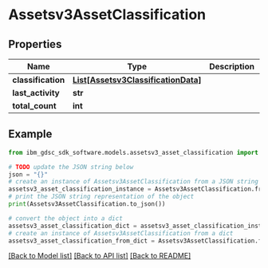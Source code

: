 # Assetsv3AssetClassification


## Properties

Name | Type | Description | Notes
------------ | ------------- | ------------- | -------------
**classification** | [**List[Assetsv3ClassificationData]**](Assetsv3ClassificationData.md) |  | [optional] 
**last_activity** | **str** |  | [optional] 
**total_count** | **int** |  | [optional] 

## Example

```python
from ibm_gdsc_sdk_software.models.assetsv3_asset_classification import Assetsv3AssetClassification

# TODO update the JSON string below
json = "{}"
# create an instance of Assetsv3AssetClassification from a JSON string
assetsv3_asset_classification_instance = Assetsv3AssetClassification.from_json(json)
# print the JSON string representation of the object
print(Assetsv3AssetClassification.to_json())

# convert the object into a dict
assetsv3_asset_classification_dict = assetsv3_asset_classification_instance.to_dict()
# create an instance of Assetsv3AssetClassification from a dict
assetsv3_asset_classification_from_dict = Assetsv3AssetClassification.from_dict(assetsv3_asset_classification_dict)
```
[[Back to Model list]](../README.md#documentation-for-models) [[Back to API list]](../README.md#documentation-for-api-endpoints) [[Back to README]](../README.md)



